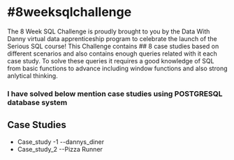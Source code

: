 # #8weeksqlchallenge
The 8 Week SQL Challenge is proudly brought to you by the Data With Danny virtual data apprenticeship program to celebrate the launch of the Serious SQL course!
This Challenge contains ## 8 case studies based on different scenarios and also contains enough queries related with it each case study.
To solve these queries it requires a good knowledge of SQL from basic functions to advance including window functions and also strong anlytical thinking.

### I have solved below mention case studies using POSTGRESQL database system
## Case Studies
* Case_study -1 --dannys_diner 
* Case_study_2 --Pizza Runner
